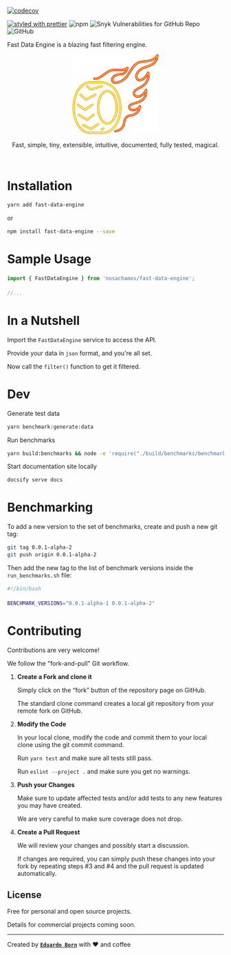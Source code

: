 [![codecov](https://codecov.io/gh/nosachamos/fast-data-engine/branch/master/graph/badge.svg)](https://codecov.io/gh/nosachamos/fast-data-engine)

[![styled with prettier](https://img.shields.io/badge/styled_with-prettier-ff69b4.svg)](https://github.com/prettier/prettier)
![npm](https://img.shields.io/npm/v/fast-data-engine.svg)
![Snyk Vulnerabilities for GitHub Repo](https://img.shields.io/snyk/vulnerabilities/github/nosachamos/fast-data-engine.svg)
![GitHub](https://img.shields.io/github/license/nosachamos/fast-data-engine.svg)

Fast Data Engine is a blazing fast filtering engine.

<p align="center">
<img width="200px" src="https://github.com/nosachamos/fast-data-engine/raw/master/docs/logo_transparent.png" alt="fast-data-engine" style="max-width:100%;">
</p>
<p align="center">Fast, simple, tiny, extensible, intuitive, documented, fully tested, magical.</p>

<br/>


# Installation

```sh
yarn add fast-data-engine
```

or

```sh
npm install fast-data-engine --save
```

# Sample Usage

```jsx
import { FastDataEngine } from 'nosachamos/fast-data-engine';

//...

```


# In a Nutshell

Import the `FastDataEngine` service to access the API. 

Provide your data in `json` format, and you're all set.

Now call the `filter()` function to get it filtered.

# Dev

Generate test data

```sh
yarn benchmark:generate:data
```

Run benchmarks

```sh
yarn build:benchmarks && node -e 'require("./build/benchmarks/benchmark-runner.min.js")'
```

Start documentation site locally

```sh
docsify serve docs
```


# Benchmarking

To add a new version to the set of benchmarks, create and push a new git tag:

```bash
git tag 0.0.1-alpha-2
git push origin 0.0.1-alpha-2
```

Then add the new tag to the list of benchmark versions inside the `run_benchmarks.sh` file:

```bash
#!/bin/bash

BENCHMARK_VERSIONS="0.0.1-alpha-1 0.0.1-alpha-2"
```


# Contributing

Contributions are very welcome!

We follow the "fork-and-pull" Git workflow.

1. **Create a Fork and clone it**

   Simply click on the “fork” button of the repository page on GitHub.

   The standard clone command creates a local git repository from your remote fork on GitHub.

2. **Modify the Code**

   In your local clone, modify the code and commit them to your local clone using the git commit command.

   Run `yarn test` and make sure all tests still pass.

   Run `eslint --project .` and make sure you get no warnings.

3. **Push your Changes**

   Make sure to update affected tests and/or add tests to any new features you may have created.

   We are very careful to make sure coverage does not drop.

4. **Create a Pull Request**

   We will review your changes and possibly start a discussion.

   If changes are required, you can simply push these changes into your fork by repeating steps #3 and #4 and the pull request is updated automatically.

## License

Free for personal and open source projects.

Details for commercial projects coming soon.

---

Created by **[`Eduardo Born`](http://github.com/nosachamos)** with ❤ and coffee
